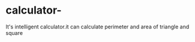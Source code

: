 # calculator-
It's intelligent calculator.it can calculate perimeter and area of triangle and square 
